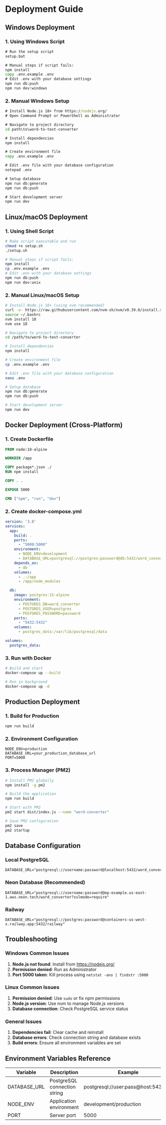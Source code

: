# Deployment Guide

## Windows Deployment

### 1. Using Windows Script
```cmd
# Run the setup script
setup.bat

# Manual steps if script fails:
npm install
copy .env.example .env
# Edit .env with your database settings
npm run db:push
npm run dev:windows
```

### 2. Manual Windows Setup
```cmd
# Install Node.js 18+ from https://nodejs.org/
# Open Command Prompt or PowerShell as Administrator

# Navigate to project directory
cd path\to\word-to-text-converter

# Install dependencies
npm install

# Create environment file
copy .env.example .env

# Edit .env file with your database configuration
notepad .env

# Setup database
npm run db:generate
npm run db:push

# Start development server
npm run dev
```

## Linux/macOS Deployment

### 1. Using Shell Script
```bash
# Make script executable and run
chmod +x setup.sh
./setup.sh

# Manual steps if script fails:
npm install
cp .env.example .env
# Edit .env with your database settings
npm run db:push
npm run dev:unix
```

### 2. Manual Linux/macOS Setup
```bash
# Install Node.js 18+ (using nvm recommended)
curl -o- https://raw.githubusercontent.com/nvm-sh/nvm/v0.39.0/install.sh | bash
source ~/.bashrc
nvm install 18
nvm use 18

# Navigate to project directory
cd /path/to/word-to-text-converter

# Install dependencies
npm install

# Create environment file
cp .env.example .env

# Edit .env file with your database configuration
nano .env

# Setup database
npm run db:generate
npm run db:push

# Start development server
npm run dev
```

## Docker Deployment (Cross-Platform)

### 1. Create Dockerfile
```dockerfile
FROM node:18-alpine

WORKDIR /app

COPY package*.json ./
RUN npm install

COPY . .

EXPOSE 5000

CMD ["npm", "run", "dev"]
```

### 2. Create docker-compose.yml
```yaml
version: '3.8'
services:
  app:
    build: .
    ports:
      - "5000:5000"
    environment:
      - NODE_ENV=development
      - DATABASE_URL=postgresql://postgres:password@db:5432/word_converter
    depends_on:
      - db
    volumes:
      - .:/app
      - /app/node_modules

  db:
    image: postgres:15-alpine
    environment:
      - POSTGRES_DB=word_converter
      - POSTGRES_USER=postgres
      - POSTGRES_PASSWORD=password
    ports:
      - "5432:5432"
    volumes:
      - postgres_data:/var/lib/postgresql/data

volumes:
  postgres_data:
```

### 3. Run with Docker
```bash
# Build and start
docker-compose up --build

# Run in background
docker-compose up -d
```

## Production Deployment

### 1. Build for Production
```bash
npm run build
```

### 2. Environment Configuration
```env
NODE_ENV=production
DATABASE_URL=your_production_database_url
PORT=5000
```

### 3. Process Manager (PM2)
```bash
# Install PM2 globally
npm install -g pm2

# Build the application
npm run build

# Start with PM2
pm2 start dist/index.js --name "word-converter"

# Save PM2 configuration
pm2 save
pm2 startup
```

## Database Configuration

### Local PostgreSQL
```env
DATABASE_URL="postgresql://username:password@localhost:5432/word_converter"
```

### Neon Database (Recommended)
```env
DATABASE_URL="postgresql://username:password@ep-example.us-east-1.aws.neon.tech/word_converter?sslmode=require"
```

### Railway
```env
DATABASE_URL="postgresql://postgres:password@containers-us-west-x.railway.app:5432/railway"
```

## Troubleshooting

### Windows Common Issues
1. **Node.js not found**: Install from https://nodejs.org/
2. **Permission denied**: Run as Administrator
3. **Port 5000 taken**: Kill process using `netstat -ano | findstr :5000`

### Linux Common Issues
1. **Permission denied**: Use `sudo` or fix npm permissions
2. **Node.js version**: Use nvm to manage Node.js versions
3. **Database connection**: Check PostgreSQL service status

### General Issues
1. **Dependencies fail**: Clear cache and reinstall
2. **Database errors**: Check connection string and database exists
3. **Build errors**: Ensure all environment variables are set

## Environment Variables Reference

| Variable | Description | Example |
|----------|-------------|---------|
| DATABASE_URL | PostgreSQL connection string | postgresql://user:pass@host:5432/db |
| NODE_ENV | Application environment | development/production |
| PORT | Server port | 5000 |